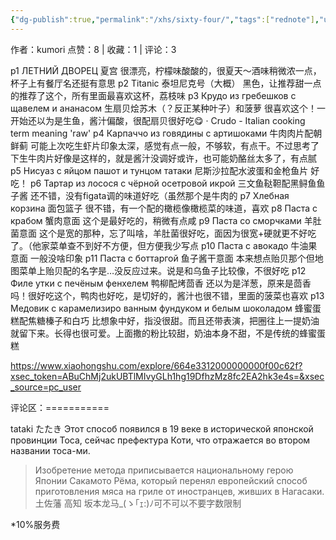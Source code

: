 ```yaml
---
{"dg-publish":true,"permalink":"/xhs/sixty-four/","tags":["rednote"],"updated":"2025-03-17T21:40:03.726+08:00"}
---
```


作者：kumori
点赞：8   |   收藏：1   |   评论：3

p1 ЛЕТНИЙ ДВОРЕЦ 夏宫 很漂亮，柠檬味酸酸的，很夏天～酒味稍微浓一点，杯子上有餐厅名还挺有意思
p2 Titanic 泰坦尼克号（大概） 黑色，让推荐甜一点的推荐了这个，所有里面最喜欢这杯，荔枝味
p3 Крудо из гребешков с щавелем и ананасом 生扇贝烩苏木（？反正某种叶子）和菠萝 很喜欢这个！一开始还以为是生鱼，酱汁偏酸，很配扇贝很好吃😋
· Crudo - Italian cooking term meaning 'raw'
p4 Карпаччо из говядины с артишоками 牛肉肉片配朝鲜蓟 可能上次吃生虾片印象太深，感觉有点一般，不够软，有点干。不过思考了下生牛肉片好像是这样的，就是酱汁没调好或许，也可能奶酪丝太多了，有点腻
p5 Нисуаз с яйцом пашот и тунцом татаки 尼斯沙拉配水波蛋和金枪鱼片 好吃！
p6 Тартар из лосося с чёрной осетровой икрой 三文鱼鞑靼配黑鲟鱼鱼子酱 还不错，没有figata调的味道好吃（虽然那个是牛肉的
p7 Хлебная корзина 面包篮子 很不错，有一个配的橄榄像橄榄菜的味道，喜欢
p8 Паста с крабом 蟹肉意面 这个是最好吃的，稍微有点咸
p9 Паста со сморчками 羊肚菌意面 这个是宽的那种，忘了叫啥，羊肚菌很好吃，面因为很宽+硬就更不好吃了。（他家菜单查不到好不方便，但方便我少写点
p10 Паста с авокадо 牛油果意面 一般没啥印象
p11 Паста с боттаргой 鱼子酱干意面 本来想点贻贝那个但地图菜单上贻贝配的名字是…没反应过来。说是和乌鱼子比较像，不很好吃
p12 Филе утки с печёным фенхелем 鸭柳配烤茴香 还以为是洋葱，原来是茴香吗！很好吃这个，鸭肉也好吃，是切好的，酱汁也很不错，里面的菠菜也喜欢
p13 Медовик с карамелизиро ванным фундуком и белым шоколадом 蜂蜜蛋糕配焦糖榛子和白巧 比想象中好，指没很甜。而且还带表演，把圈往上一提奶油就留下来。长得也很可爱。上面撒的粉比较甜，奶油本身不甜，不是传统的蜂蜜蛋糕

https://www.xiaohongshu.com/explore/664e3312000000000f00c62f?xsec_token=ABuChMj2ukUBTlMIvyGLh1hg19DfhzMz8fc2EA2hk3e4s=&xsec_source=pc_user

评论区：===========

tataki たたき
Этот способ появился в 19 веке в исторической японской провинции Тоса, сейчас префектура Коти, что отражается во втором названии тоса-ми.

> Изобретение метода приписывается национальному герою Японии Сакамото Рёма, который перенял европейский способ приготовления мяса на гриле от иностранцев, живших в Нагасаки.土佐藩 高知 坂本龙马_(ゝ｢ｪ:)ﾉ可不可以不要字数限制

*10%服务费